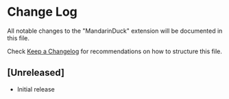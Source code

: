 # Change Log
All notable changes to the "MandarinDuck" extension will be documented in this file.

Check [Keep a Changelog](http://keepachangelog.com/) for recommendations on how to structure this file.

## [Unreleased]
- Initial release
